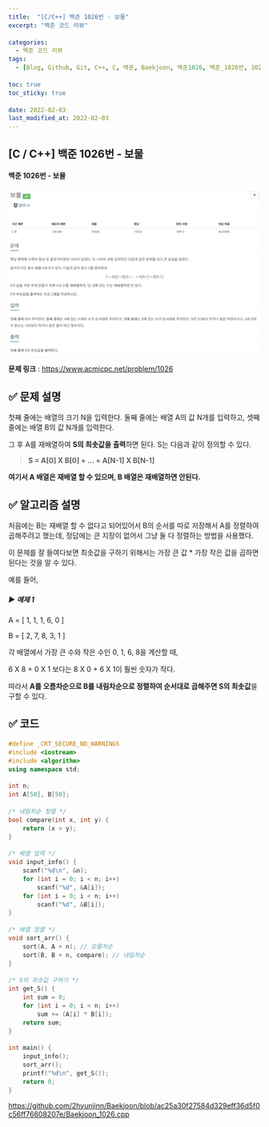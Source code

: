 ```yaml
---
title:  "[C/C++] 백준 1026번 - 보물"
excerpt: "백준 코드 리뷰"

categories:
  - 백준 코드 리뷰
tags:
  - [Blog, Github, Git, C++, C, 백준, Baekjoon, 백준1026, 백준_1026번, 1026번, c++_1026, 1026_c++, c++_sort(), c++_sort, c++_정렬, c++_오름차순, c++_내림차순]

toc: true
toc_sticky: true

date: 2022-02-03
last_modified_at: 2022-02-03
---
```


## [C / C++] 백준 1026번 - 보물

#### 백준 1026번 - 보물

![1026](../images/2022-02-03-1026-posting/1026.png)

**문제 링크** : <https://www.acmicpc.net/problem/1026>



## ✅ 문제 설명

첫째 줄에는 배열의 크기 N을 입력한다. 둘째 줄에는 배열 A의 값 N개를 입력하고, 셋째 줄에는 배열 B의 값 N개를 입력한다.

그 후 A를 재배열하여 **S의 최솟값을 출력**하면 된다. S는 다음과 같이 정의할 수 있다.

> **S = A[0] X B[0] + ... + A[N-1] X B[N-1]**

**여기서 A 배열은 재배열 할 수 있으며, B 배열은 재배열하면 안된다.**





## ✅ 알고리즘 설명

처음에는 B는 재배열 할 수 없다고 되어있어서 B의 순서를 따로 저장해서 A를 정렬하여 곱해주려고 했는데, 정답에는 큰 지장이 없어서 그냥 둘 다 정렬하는 방법을 사용했다.

이 문제를 잘 들여다보면 최솟값을 구하기 위해서는 가장 큰 값 * 가장 작은 값을 곱하면 된다는 것을 알 수 있다.



예를 들어,

##### ▶ 예제 1

A = [ 1, 1, 1, 6, 0 ]

B = [ 2, 7, 8, 3, 1 ]

각 배열에서 가장 큰 수와 작은 수인 0, 1, 6, 8을 계산할 때,

 6 X 8 + 0 X 1 보다는 8 X 0 + 6 X 1이 훨씬 숫자가 작다.

따라서 **A를 오름차순으로 B를 내림차순으로 정렬하여 순서대로 곱해주면 S의 최솟값**을 구할 수 있다.





## ✅ 코드

```c++
#define _CRT_SECURE_NO_WARNINGS
#include <iostream>
#include <algorithm>
using namespace std;

int n;
int A[50], B[50];

/* 내림차순 정렬 */
bool compare(int x, int y) {
	return (x > y);
}

/* 배열 입력 */
void input_info() {
	scanf("%d\n", &n);
	for (int i = 0; i < n; i++)
		scanf("%d", &A[i]);
	for (int i = 0; i < n; i++)
		scanf("%d", &B[i]);
}

/* 배열 정렬 */
void sort_arr() {
	sort(A, A + n); // 오름차순
	sort(B, B + n, compare); // 내림차순
}

/* S의 최솟값 구하기 */
int get_S() {
	int sum = 0;
	for (int i = 0; i < n; i++)
		sum += (A[i] * B[i]);
	return sum;
}

int main() {
	input_info();
	sort_arr();
	printf("%d\n", get_S());
	return 0;
}
```

<https://github.com/2hyunjinn/Baekjoon/blob/ac25a30f27584d329eff36d5f0c56ff76608207e/Baekjoon_1026.cpp>
